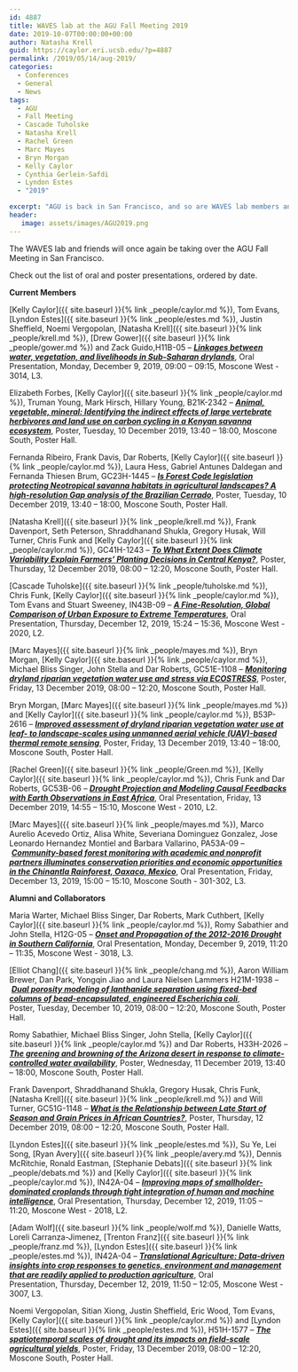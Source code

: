 ```yaml
---
id: 4887
title: WAVES lab at the AGU Fall Meeting 2019
date: 2019-10-07T00:00:00+00:00
author: Natasha Krell
guid: https://caylor.eri.ucsb.edu/?p=4887
permalink: /2019/05/14/aug-2019/
categories:
  - Conferences
  - General
  - News
tags:
  - AGU
  - Fall Meeting
  - Cascade Tuholske
  - Natasha Krell
  - Rachel Green
  - Marc Mayes
  - Bryn Morgan
  - Kelly Caylor
  - Cynthia Gerlein-Safdi
  - Lyndon Estes
  - "2019"

excerpt: "AGU is back in San Francisco, and so are WAVES lab members and friends."
header:
   image: assets/images/AGU2019.png
---
```


The WAVES lab and friends will once again be taking over the AGU Fall Meeting in San Francisco.

Check out the list of oral and poster presentations, ordered by date.

**Current Members**

[Kelly Caylor]({{ site.baseurl }}{% link _people/caylor.md %}), Tom Evans, [Lyndon Estes]({{ site.baseurl }}{% link _people/estes.md %}), Justin Sheffield, Noemi Vergopolan, [Natasha Krell]({{ site.baseurl }}{% link _people/krell.md %}), [Drew Gower]({{ site.baseurl }}{% link _people/gower.md %}) and Zack Guido,<span class="itemNumber">H11B-05 &#8211; </span><span class="itemTitle"><em><strong><a href="https://agu.confex.com/agu/fm19/meetingapp.cgi/Paper/509021" target="_blank">Linkages between water, vegetation, and livelihoods in Sub-Saharan drylands</a></strong></em>, Oral Presentation, </span><span class="SlotDate">Monday, December 9, 2019, </span><span class="SlotTime">09:00 &#8211; 09:15, </span>Moscone West - 3014, L3.

Elizabeth Forbes, [Kelly Caylor]({{ site.baseurl }}{% link _people/caylor.md %}), Truman Young, Mark Hirsch, Hillary Young, B21K-2342 &#8211; <span class="PaperListTitle"><a href="https://agu.confex.com/agu/fm19/meetingapp.cgi/Paper/493178"><em><strong>Animal, vegetable, mineral: Identifying the indirect effects of large vertebrate herbivores and land use on carbon cycling in a Kenyan savanna ecosystem</strong></em></a>, Poster, Tuesday, 10 December 2019, 13:40 &#8211; 18:00, Moscone South, Poster Hall. </span>

Fernanda Ribeiro, Frank Davis, Dar Roberts, [Kelly Caylor]({{ site.baseurl }}{% link _people/caylor.md %}), Laura Hess, Gabriel Antunes Daldegan and Fernanda Thiesen Brum, GC23H-1445 &#8211; <span class="PaperListTitle"><a href="https://agu.confex.com/agu/fm19/meetingapp.cgi/Paper/564268"><em><strong>Is Forest Code legislation protecting Neotropical savanna habitats in agricultural landscapes? A high-resolution Gap analysis of the Brazilian Cerrado</strong></em></a>, Poster, Tuesday, 10 December 2019, 13:40 &#8211; 18:00, Moscone South, Poster Hall. </span>

[Natasha Krell]({{ site.baseurl }}{% link _people/krell.md %}), Frank Davenport, Seth Peterson, Shraddhanand Shukla, Gregory Husak, Will Turner, Chris Funk and [Kelly Caylor]({{ site.baseurl }}{% link _people/caylor.md %}), GC41H-1243 &#8211; <span class="PaperListTitle"><a href="https://agu.confex.com/agu/fm19/meetingapp.cgi/Paper/495151"><em><strong>To What Extent Does Climate Variability Explain Farmers’ Planting Decisions in Central Kenya?</strong></em></a>, Poster, Thursday, 12 December 2019, 08:00 &#8211; 12:20, Moscone South, Poster Hall. </span>

[Cascade Tuholske]({{ site.baseurl }}{% link _people/tuholske.md %}), Chris Funk, [Kelly Caylor]({{ site.baseurl }}{% link _people/caylor.md %}), Tom Evans and Stuart Sweeney, <span class="itemNumber">IN43B-09 &#8211; </span><span class="itemTitle"><em><strong><a href="https://agu.confex.com/agu/fm19/meetingapp.cgi/Paper/599776" target="_blank">A Fine-Resolution, Global Comparison of Urban Exposure to Extreme Temperatures</a></strong></em>, Oral Presentation, </span><span class="SlotDate">Thursday, December 12, 2019, </span><span class="SlotTime">15:24 &#8211; 15:36, </span>Moscone West - 2020, L2.

[Marc Mayes]({{ site.baseurl }}{% link _people/mayes.md %}), Bryn Morgan, [Kelly Caylor]({{ site.baseurl }}{% link _people/caylor.md %}), Michael Bliss Singer, John Stella and Dar Roberts, GC51E-1108 &#8211; <span class="PaperListTitle"><a href="https://agu.confex.com/agu/fm19/meetingapp.cgi/Paper/500502"><em><strong>Monitoring dryland riparian vegetation water use and stress via ECOSTRESS</strong></em></a>, Poster, Friday, 13 December 2019, 08:00 &#8211; 12:20, Moscone South, Poster Hall. </span>

Bryn Morgan, [Marc Mayes]({{ site.baseurl }}{% link _people/mayes.md %}) and [Kelly Caylor]({{ site.baseurl }}{% link _people/caylor.md %}), B53P-2616 &#8211; <span class="PaperListTitle"><a href="https://agu.confex.com/agu/fm19/meetingapp.cgi/Paper/594344"><em><strong>Improved assessment of dryland riparian vegetation water use at leaf- to landscape-scales using unmanned aerial vehicle (UAV)-based thermal remote sensing</strong></em></a>, Poster, Friday, 13 December 2019, 13:40 &#8211; 18:00, Moscone South, Poster Hall. </span>

[Rachel Green]({{ site.baseurl }}{% link _people/Green.md %}), [Kelly Caylor]({{ site.baseurl }}{% link _people/caylor.md %}), Chris Funk and Dar Roberts, <span class="itemNumber">GC53B-06 &#8211; <span class="PaperListTitle"><a href="https://agu.confex.com/agu/fm19/meetingapp.cgi/Paper/518434"><em><strong>Drought Projection and Modeling Causal Feedbacks with Earth Observations in East Africa</strong></em></a>, Oral Presentation, Friday, 13 December 2019, 14:55 &#8211; 15:10, Moscone West - 2010, L2. </span>


[Marc Mayes]({{ site.baseurl }}{% link _people/mayes.md %}), Marco Aurelio Acevedo Ortiz, Alisa White, Severiana Dominguez Gonzalez, Jose Leonardo Hernandez Montiel and Barbara Vallarino, <span class="itemNumber">PA53A-09 &#8211; </span><span class="itemTitle"><em><strong><a href="https://agu.confex.com/agu/fm19/meetingapp.cgi/Paper/595608" target="_blank">Community-based forest monitoring with academic and nonprofit partners illuminates conservation priorities and economic opportunities in the Chinantla Rainforest, Oaxaca, Mexico</a></strong></em>, Oral Presentation, </span><span class="SlotDate">Friday, December 13, 2019, </span><span class="SlotTime">15:00 &#8211; 15:10, </span>Moscone South - 301-302, L3.

**Alumni and Collaborators**

Maria Warter, Michael Bliss Singer, Dar Roberts, Mark Cuthbert, [Kelly Caylor]({{ site.baseurl }}{% link _people/caylor.md %}), Romy Sabathier and John Stella, <span class="itemNumber">H12G-05 &#8211; </span><span class="itemTitle"><em><strong><a href="https://agu.confex.com/agu/fm19/meetingapp.cgi/Paper/496318" target="_blank">Onset and Propagation of the 2012-2016 Drought in Southern California</a></strong></em>, Oral Presentation, </span><span class="SlotDate">Monday, December 9, 2019, </span><span class="SlotTime">11:20 &#8211; 11:35, </span>Moscone West - 3018, L3.

[Elliot Chang]({{ site.baseurl }}{% link _people/chang.md %}), Aaron William Brewer, Dan Park, Yongqin Jiao and Laura Nielsen Lammers <span class="itemNumber">H21M-1938 &#8211; </span><span class="itemTitle"><em><strong><a href="https://agu.confex.com/agu/fm19/meetingapp.cgi/Paper/520013" target="_blank">Dual porosity modeling of lanthanide separation using fixed-bed columns of bead-encapsulated, engineered Escherichia coli</a></strong></em>, Poster, </span><span class="SlotDate">Tuesday, December 10, 2019, </span><span class="SlotTime">08:00 &#8211; 12:20, </span>Moscone South, Poster Hall.

Romy Sabathier, Michael Bliss Singer, John Stella, [Kelly Caylor]({{ site.baseurl }}{% link _people/caylor.md %}) and Dar Roberts, H33H-2026 &#8211; <span class="PaperListTitle"><a href="https://agu.confex.com/agu/fm19/meetingapp.cgi/Paper/533679"><em><strong>The greening and browning of the Arizona desert in response to climate-controlled water availability</strong></em></a>, Poster, Wednesday, 11 December 2019, 13:40 &#8211; 18:00, Moscone South, Poster Hall. </span>

Frank Davenport, Shraddhanand Shukla, Gregory Husak, Chris Funk, [Natasha Krell]({{ site.baseurl }}{% link _people/krell.md %}) and Will Turner, GC51G-1148 &#8211; <span class="PaperListTitle"><a href="https://agu.confex.com/agu/fm19/meetingapp.cgi/Paper/500237"><em><strong>What is the Relationship between Late Start of Season and Grain Prices in African Countries?</strong></em></a>, Poster, Thursday, 12 December 2019, 08:00 &#8211; 12:20, Moscone South, Poster Hall. </span>


[Lyndon Estes]({{ site.baseurl }}{% link _people/estes.md %}), Su Ye, Lei Song, [Ryan Avery]({{ site.baseurl }}{% link _people/avery.md %}), Dennis McRitchie, Ronald Eastman, [Stephanie Debats]({{ site.baseurl }}{% link _people/debats.md %}) and [Kelly Caylor]({{ site.baseurl }}{% link _people/caylor.md %}), <span class="itemNumber">IN42A-04 &#8211; </span><span class="itemTitle"><em><strong><a href="https://agu.confex.com/agu/fm19/meetingapp.cgi/Paper/546886" target="_blank">Improving maps of smallholder-dominated croplands through tight integration of human and machine intelligence</a></strong></em>, Oral Presentation, </span><span class="SlotDate">Thursday, December 12, 2019, </span><span class="SlotTime">11:05 &#8211; 11:20, </span>Moscone West - 2018, L2.

[Adam Wolf]({{ site.baseurl }}{% link _people/wolf.md %}), Danielle Watts, Loreli Carranza-Jimenez, [Trenton Franz]({{ site.baseurl }}{% link _people/franz.md %}), [Lyndon Estes]({{ site.baseurl }}{% link _people/estes.md %}), <span class="itemNumber">IN42A-04 &#8211; </span><span class="itemTitle"><em><strong><a href="https://agu.confex.com/agu/fm19/meetingapp.cgi/Paper/631727" target="_blank">Translational Agriculture: Data-driven insights into crop responses to genetics, environment and management that are readily applied to production agriculture</a></strong></em>, Oral Presentation, </span><span class="SlotDate">Thursday, December 12, 2019, </span><span class="SlotTime">11:50 &#8211; 12:05, </span>Moscone West - 3007, L3.

Noemi Vergopolan, Sitian Xiong, Justin Sheffield, Eric Wood, Tom Evans, [Kelly Caylor]({{ site.baseurl }}{% link _people/caylor.md %}) and [Lyndon Estes]({{ site.baseurl }}{% link _people/estes.md %}), H51H-1577 &#8211; <span class="PaperListTitle"><a href="https://agu.confex.com/agu/fm19/meetingapp.cgi/Paper/581083"><em><strong>The spatiotemporal scales of drought and its impacts on field-scale agricultural yields</strong></em></a>, Poster, Friday, 13 December 2019, 08:00 &#8211; 12:20, Moscone South, Poster Hall. </span>

